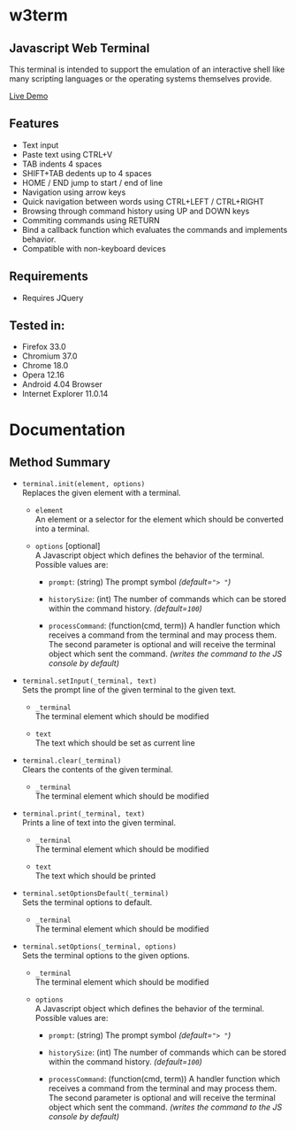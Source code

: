 w3term
======

Javascript Web Terminal
-----------------------
This terminal is intended to support the emulation of an interactive shell like many scripting languages or the operating systems themselves provide. 

[Live Demo](http://htmlpreview.github.io/?https://github.com/tuschcarsten/w3term/blob/master/index.html)

Features
--------
- Text input
- Paste text using CTRL+V
- TAB indents 4 spaces
- SHIFT+TAB dedents up to 4 spaces
- HOME / END jump to start / end of line
- Navigation using arrow keys
- Quick navigation between words using CTRL+LEFT / CTRL+RIGHT
- Browsing through command history using UP and DOWN keys
- Commiting commands using RETURN
- Bind a callback function which evaluates the commands and implements behavior.
- Compatible with non-keyboard devices

Requirements
------------
- Requires JQuery

Tested in:
----------
- Firefox 33.0
- Chromium 37.0
- Chrome 18.0
- Opera 12.16
- Android 4.04 Browser
- Internet Explorer 11.0.14


Documentation
=============

Method Summary
--------------
- ``terminal.init(element, options)``<br/>
  Replaces the given element with a terminal.

    - ``element``<br/>
      An element or a selector for the element which should be
      converted into a terminal.

    - ``options`` [optional]<br/>
      A Javascript object which defines the behavior of the
      terminal. Possible values are:

        - ``prompt``:
          (string) The prompt symbol
          <i>(default=``"> "``)</i>

        - ``historySize``:
          (int) The number of commands which can be stored
          within the command history.
          <i>(default=``100``)</i>

        - ``processCommand``:
          (function(cmd, term)) A handler function which
          receives a command from the terminal and may
          process them. The second parameter is optional
          and will receive the terminal object which sent
          the command.
          <i>
              (writes the command to the JS console
              by default)
          </i>

- ``terminal.setInput(_terminal, text)``<br/>
  Sets the prompt line of the given terminal to the given text.

    - ``_terminal``<br/>
      The terminal element which should be modified

    - ``text``<br/>
      The text which should be set as current line

- ``terminal.clear(_terminal)``<br/>
  Clears the contents of the given terminal.

    - ``_terminal``<br/>
      The terminal element which should be modified

- ``terminal.print(_terminal, text)``<br/>
  Prints a line of text into the given terminal.

    - ``_terminal``<br/>
      The terminal element which should be modified

    - ``text``<br/>
      The text which should be printed

- ``terminal.setOptionsDefault(_terminal)``<br/>
  Sets the terminal options to default.

    - ``_terminal``<br/>
      The terminal element which should be modified

- ``terminal.setOptions(_terminal, options)``<br/>
  Sets the terminal options to the given options.

    - ``_terminal``<br/>
      The terminal element which should be modified
      
    - ``options``<br/>
      A Javascript object which defines the behavior of the
      terminal. Possible values are:

        - ``prompt``:
          (string) The prompt symbol
          <i>(default=``"> "``)</i>

        - ``historySize``:
          (int) The number of commands which can be stored
          within the command history.
          <i>(default=``100``)</i>

        - ``processCommand``:
          (function(cmd, term)) A handler function which
          receives a command from the terminal and may
          process them. The second parameter is optional
          and will receive the terminal object which sent
          the command.
          <i>
              (writes the command to the JS console
              by default)
          </i>
